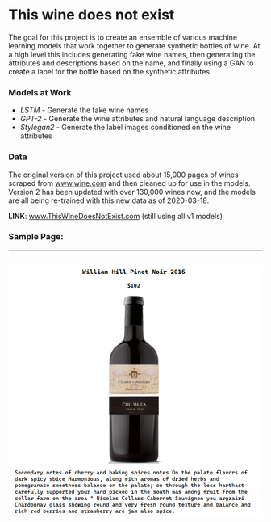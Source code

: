 # This wine does not exist
The goal for this project is to create an ensemble of various machine learning models that work together to generate synthetic bottles of wine. At a high level this includes generating fake wine names, then generating the attributes and descriptions based on the name, and finally using a GAN to create a label for the bottle based on the synthetic attributes.


### Models at Work
- *LSTM* - Generate the fake wine names
- *GPT-2* - Generate the wine attributes and natural language description
- *Stylegan2* - Generate the label images conditioned on the wine attributes

### Data
The original version of this project used about 15,000 pages of wines scraped from www.wine.com and then cleaned up for use in the models. Version 2 has been updated with over 130,000 wines now, and the models are all being re-trained with this new data as of 2020-03-18.

**LINK**: www.ThisWineDoesNotExist.com (still using all v1 models)

### Sample Page:
----
![Sample Page](https://raw.githubusercontent.com/cipher982/this-wine-does-not-exist/master/images/page_sample.png)
----

